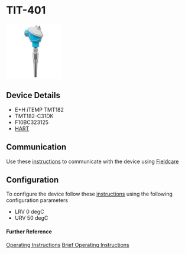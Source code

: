 # TIT-401

![](../images/device_images/th_13.jpg)

## Device Details
+ E+H iTEMP TMT182
+ TMT182-C31DK
+ F10BC323125
+ [HART](../indexes/index_devices_hart.md)

## Communication
Use these [instructions](../protocols/hart/hart.md) to communicate with the device using [Fieldcare](../fieldcare/fieldcare.md)

## Configuration
To configure the device follow these [instructions](../commissioning_instructions/tmt_182.md) using the following configuration parameters

+ LRV 0 degC
+ URV 50 degC

#### Further Reference
[Operating Instructions](file:///C:/Users/Dell/synct/synct_work/eh/sait/operating_manuals/unknown_operating_hart.pdf)
[Brief Operating Instructions](file:///C:/Users/Dell/synct/synct_work/eh/sait/operating_manuals/unknown_brief_hart.pdf)

